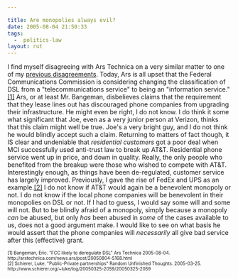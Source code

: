 ```yaml
---

title: Are monopolies always evil?
date: 2005-08-04 21:50:33
tags:
  -  politics-law
layout: rut
---
```


<p>I find myself disagreeing with Ars Technica on a very similar matter to one of my <a href="20050325-2059/20050325-2059">previous disagreements</a>. Today, Ars is all upset that the Federal Communications Commission is considering changing the classification of DSL from a "telecommunications service" to being an "information service."<a href="http://arstechnica.com/news.ars/post/20050804-5168.html">[1]</a> Ars, or at least Mr. Bangeman, disbelieves claims that the requirement that they lease lines out has discouraged phone companies from upgrading their infrastructure.  He might even be right, I do not know.  I do think it some what significant that Joe, even as a very junior person at Verizon, thinks that this claim might well be true.  Joe's a very bright guy, and I do not think he would blindly accept such a claim.  Returning to matters of fact though, it IS clear and undeniable that <em>residential customers</em> got a poor deal when MCI successfully used anti-trust law to break up AT&amp;T.  Residential phone service went up in price, and down in quality.  Really, the only people who benefited from the breakup were those who wished to compete with AT&amp;T.  Interestingly enough, as things have been de-regulated, customer service has largely improved.  Previously, I gave the rise of FedEx and UPS as an example.<a href="20050325-2059/20050325-2059">[2]</a> I do not know if AT&amp;T would again be a benevolent monopoly or not.  I do not know if the local phone companies will be benevolent in their monopolies on DSL or not.  If I had to guess, I would say some will and some will not.  But to be blindly afraid of a monopoly, simply because a monopoly <em>can</em> be abused, but only <em>has</em> been abused in <em>some</em> of the cases available to us, does not a good argument make.  I would like to see on what basis he would assert that the phone companies will <em>necessarily</em> all give bad service after this (effective) grant.</p>  <font size="-2"> [1] Bangeman, Eric.  "FCC likely to deregulate DSL" Ars Technica 2005-08-04. http://arstechnica.com/news.ars/post/20050804-5168.html <br  /> [2] Schierer, Luke. "Public-Private partnerships" Random Unfinished Thoughts. 2005-03-25. http://www.schierer.org/~luke/log/20050325-2059/20050325-2059 </font>

